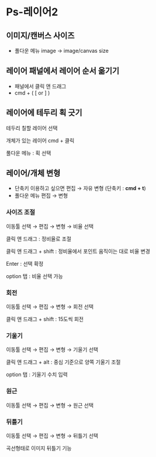 # Ps-레이어2



## 이미지/캔버스 사이즈

- 풀다운 메뉴 image → image/canvas size

  

## 레이어 패널에서 레이어 순서 옮기기

- 패널에서 클릭 앤 드래그
- cmd + ( [ or ] ) 



## 레이어에 테두리 획 긋기

테두리 칠할 레이어 선택

개체가 있는 레이어 cmd + 클릭

풀다운 메뉴 : 획 선택

## 레이어/개체 변형

- 단축키 이용하고 싶으면 편집 → 자유 변형 (단축키 : **cmd + t**)
- 풀다운 메뉴 편집 → 변형

### 사이즈 조절

이동툴 선택 → 편집 → 변형 → 비율 선택

클릭 앤 드래그 : 정비율로 조절

클릭 앤 드래그 + shift  : 정비율에서 포인트 움직이는 대로 비율 변경

Enter : 선택 확정

option 탭 : 비율 선택 가능

### 회전

이동툴 선택 → 편집 → 변형 → 회전 선택

클릭 앤 드래그 + shift : 15도씩 회전

### 기울기

이동툴 선택 → 편집 → 변형 → 기울기 선택

클릭 앤 드래그 + alt : 중심 기준으로 양쪽 기울기 조절

option 탭 : 기울기 수치 입력

### 원근

이동툴 선택 → 편집 → 변형 → 원근 선택

### 뒤틀기

이동툴 선택 → 편집 → 변형 → 뒤틀기 선택

곡선형태로 이미지 뒤틀기 기능